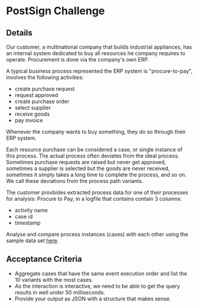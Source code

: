 # PostSign Challenge

## Details
Our customer, a multinational company that builds industrial appliances, has an internal system dedicated to buy all resources he company requires to operate. Procurement is done via the company's own ERP.

A typical business process represented the ERP system is "procure-to-pay", involves the following activities:
* create purchase request
* request approved
* create purchase order
* select supplier
* receive goods
* pay invoice

Whenever the company wants to buy something, they do so through their ERP system.

Each resource purchase can be considered a case, or single instance of this process. The actual process often deviates from the ideal process. Sometimes purchase requests are raised but never get approved, sometimes a supplier is selected but the goods are never received, sometimes it simply takes a long time to complete the process, and so on. We call these deviations from the process path variants.

The customer provbides extracted process data for one of their processes for analysis: Procure to Pay, in a logfile that contains contain 3 columns:
* activity name
* case id
* timestamp

Analyse and compare process instances (cases) with each other using the sample data set [here](samples/Activity_Log_2004_to_2014.csv).

## Acceptance Criteria
* Aggregate cases that have the same event execution order and list the 10 variants with the most cases.
* As the interaction is interactive, we need to be able to get the query results in well under 50 milliseconds.
* Provide your output as JSON with a structure that makes sense.
